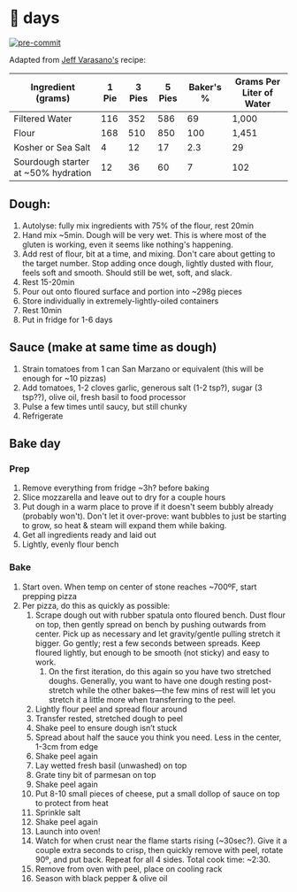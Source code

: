 # 🍕 days

[![pre-commit](https://img.shields.io/badge/pre--commit-enabled-brightgreen?logo=pre-commit&logoColor=white)](https://github.com/pre-commit/pre-commit)

Adapted from [Jeff Varasano's](http://www.varasanos.com/PizzaRecipe.htm) recipe:

| Ingredient (grams)                  | 1 Pie | 3 Pies | 5 Pies | Baker's % | Grams Per Liter of Water |
|-------------------------------------|-------|--------|--------|-----------|--------------------------|
| Filtered Water                      | 116   | 352    | 586    | 69        | 1,000                    |
| Flour                               | 168   | 510    | 850    | 100       | 1,451                    |
| Kosher or Sea Salt                  | 4     | 12     | 17     | 2.3       | 29                       |
| Sourdough starter at ~50% hydration | 12    | 36     | 60     | 7         | 102                      |

## Dough:

1. Autolyse: fully mix ingredients with 75% of the flour, rest 20min
1. Hand mix ~5min. Dough will be very wet. This is where most of the gluten is working, even it seems like nothing's happening.
1. Add rest of flour, bit at a time, and mixing. Don't care about getting to the target number. Stop adding once dough, lightly dusted with flour, feels soft and smooth. Should still be wet, soft, and slack.
1. Rest 15-20min
1. Pour out onto floured surface and portion into ~298g pieces
1. Store individually in extremely-lightly-oiled containers
1. Rest 10min
1. Put in fridge for 1-6 days

## Sauce (make at same time as dough)

1. Strain tomatoes from 1 can San Marzano or equivalent (this will be enough for ~10 pizzas)
1. Add tomatoes, 1-2 cloves garlic, generous salt (1-2 tsp?), sugar (3 tsp??), olive oil, fresh basil to food processor
1. Pulse a few times until saucy, but still chunky
1. Refrigerate

## Bake day

### Prep

1. Remove everything from fridge ~3h? before baking
1. Slice mozzarella and leave out to dry for a couple hours
1. Put dough in a warm place to prove if it doesn't seem bubbly already (probably won't). Don't let it over-prove: want bubbles to just be starting to grow, so heat & steam will expand them while baking.
1. Get all ingredients ready and laid out
1. Lightly, evenly flour bench

### Bake

1. Start oven. When temp on center of stone reaches ~700ºF, start prepping pizza
1. Per pizza, do this as quickly as possible:
    1. Scrape dough out with rubber spatula onto floured bench. Dust flour on top, then gently spread on bench by pushing outwards from center. Pick up as necessary and let gravity/gentle pulling stretch it bigger. Go gently; rest a few seconds between spreads. Keep floured lightly, but enough to be smooth (not sticky) and easy to work.
        1. On the first iteration, do this again so you have two stretched doughs. Generally, you want to have one dough resting post-stretch while the other bakes—the few mins of rest will let you stretch it a little more when transferring to the peel.
    1. Lightly flour peel and spread flour around
    1. Transfer rested, stretched dough to peel
    1. Shake peel to ensure dough isn’t stuck
    1. Spread about half the sauce you think you need. Less in the center, 1-3cm from edge
    1. Shake peel again
    1. Lay wetted fresh basil (unwashed) on top
    1. Grate tiny bit of parmesan on top
    1. Shake peel again
    1. Put 8-10 small pieces of cheese, put a small dollop of sauce on top to protect from heat
    1. Sprinkle salt
    1. Shake peel again
    1. Launch into oven!
    1. Watch for when crust near the flame starts rising (~30sec?). Give it a couple extra seconds to crisp, then quickly remove with peel, rotate 90º, and put back. Repeat for all 4 sides. Total cook time: ~2:30.
    1. Remove from oven with peel, place on cooling rack
    1. Season with black pepper & olive oil
